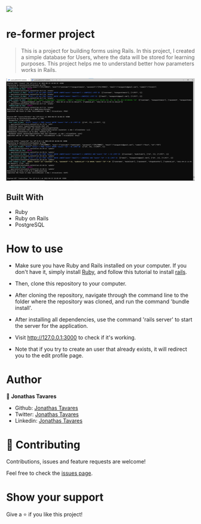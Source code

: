 ![](https://img.shields.io/badge/Microverse-blueviolet)

# re-former project

> This is a project for building forms using Rails.
> In this project, I created a simple database for Users, where the data will be stored for learning purposes.
> This project helps me to understand better how parameters works in Rails.

![screenshot](/screenshot.jpg)

## Built With

- Ruby
- Ruby on Rails
- PostgreSQL

# How to use

- Make sure you have Ruby and Rails installed on your computer. If you don't have it, simply install [Ruby](https://www.ruby-lang.org/pt/documentation/installation/), and follow this tutorial to install [rails](https://gorails.com/setup/ubuntu/20.10).

- Then, clone this repository to your computer.

- After cloning the repository, navigate through the command line to the folder where the repository was cloned, and run the command 'bundle install'.

- After installing all dependencies, use the command 'rails server' to start the server for the application.

- Visit http://127.0.0.1:3000 to check if it's working.

- Note that if you try to create an user that already exists, it will redirect you to the edit profile page.

# Author

👤 **Jonathas Tavares**

- Github: [Jonathas Tavares](https://github.com/jonathastavares)
- Twitter: [Jonathas Tavares](https://twitter.com/jhstavares)
- Linkedin: [Jonathas Tavares](https://www.linkedin.com/in/jonathas-tavares-24b8bba3/)

# 🤝 Contributing

Contributions, issues and feature requests are welcome!

Feel free to check the [issues page](https://github.com/jonathastavares/Ruby-Scraper/issues).

# Show your support

Give a ⭐️ if you like this project!
